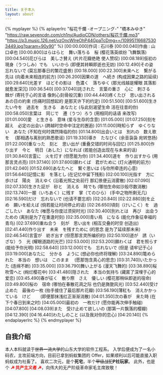 ```yaml
---
title: 关于本人
layout: about
---
```


{% myplayer %}
{% aplayerlrc "桜花千爛 -オープニング-" "橋本みゆき" "https://raw.sevencdn.com/ch1ny/AudioCDN/others/桜花千爛.mp3" "https://p3.music.126.net/vzOncWIreOhP44GpaTcDmg==/109951166875303449.jpg?param=90y90" %}
[00:00.000]作词 : 石川泰
[00:00.040]作曲 : 山口卓也
[00:00.800]はらはらと　舞い落ちる　桜 (樱花落英缤纷 飞舞飘落)
[00:04.540]花びらは　美しさ賛え (片片花瓣绝艳 使人赞叹)
[00:08.189]仮初の　現身（うつしみ）でも　いいから (即便其转瞬即逝也无妨)
[00:12.490]その姿　忘れないで (莫忘那春日的繁花盛景)
[00:18.000]
[00:22.300]未来へと　繋がる先は (向着未来相连的前方)
[00:26.200]因果の道　へ続き (构成因果之路的延续)
[00:29.640]光差す　ほどその影は　色濃く　落ちゆく (那光线越是耀眼 其落影就愈发深沉)
[00:36.540]
[00:37.040]託された　言葉の重さ　心に　刺さる　棘が (寄托于心的言语 像刺心刻骨般沉重)
[00:44.440]疼くたび　思い出される　あの日の約束 (伤痛时回想起的 是那天许下的约定)
[00:51.500]
[00:51.600]生きたい今を　過去を　生きる　あなたと (与此刻渴望生命 活在往昔的你)
[00:58.050]言葉は　同じで　遷（うつ）ろう (用相同的话语 来改写)
[01:01.000]愛　と生きる　意味 (爱与生存的含意)
[01:05.000]
[01:07.250]刻を超え　必定の出会い (跨越时空命中注定的邂逅)
[01:11.000]時知らず　ゆくりない　あなた (不知在何时偶然降临的你)
[01:14.800]出会いとは　別れの　数え歌を　 (那相遇与离别的熟悉歌谣)
[01:19.330]導き　たなびく (余音袅袅 宛转悠扬)
[01:22.000]重なった　刻と　思い出が (重叠交错的时间与回忆)
[01:25.800]作り出す　今と　明日（あした）になれば (若能创造出现在与未来的话)
[01:30.840]言霊に　火を灯す (但愿能为你)
[01:34.400]道を　作り出すから (用那言灵点亮)
[01:37.140]
[01:37.600]願わくば　君がために (灯火通明的前方)
[01:42.040]
[01:52.690]あなたへと　繋ぐ思いは (与你所牵连的心意)
[01:56.640]記憶に影　を落とし (在记忆中留下残影)
[02:00.100]光指す　方に歩けば　陽炎　消えゆく (沿着光照之处前行 那幻景便云消雾散)
[02:07.090]
[02:07.330]生きた証が　砂と　消える　時でも (哪怕生命如沙般尽数消散)
[02:13.740]一握（いちあく）に残す　掌（てのひら） (手中之物所剩无几)
[02:16.590]だけ　忘れないで (也请不要忘却)
[02:20.840]
[02:22.880]刻を止め　願いを給えば (倘若能让时间停止的话)
[02:26.650]頃刻（けいこく）を　過ごしたい　あなた (唯愿与你度过须臾时光)
[02:30.400]別れとは　再び　出会うための (离别是为了在重逢时刻)
[02:35.000]青い鳥　になる (能化作象征幸福的青鸟)
[02:37.690]重ね合う　刻が　思い出を (相互交叠的时空 创造出)
[02:41.440]作り出す　未来　を残すために (的思念 是为了延续那未来)
[02:46.540]言霊が　紡ぎ出す (但愿那言灵所编织的)
[02:50.100]道が　誘（いざな）う　光 (耀眼道路的光芒)
[02:53.000]
[02:53.200]願わくば　君を照らす (能给予你光明)
[02:58.640]
[03:12.000]でも　忘れないで (但是 请牢记于心)
[03:19.000]あなたに　分かる　ように (想必你也终将理解)
[03:24.890]篭められた　本当の　想いは　このまま　 (愿那饱含真心的思念)
[03:31.740]いたかった (连绵不断)
[03:35.000]
[03:36.790]舞い上がる (漫天飞舞的)
[03:38.890]桜吹雪へと (绚烂樱花中)
[03:41.480]隠された　本当の気持ち (藏匿了深埋于心的爱恋)
[03:45.490]春が征く　散り際　さえ　優しい (樱花那稍纵即逝的宿命)
[03:49.800]桜の　宿命 (哪怕在春散花凋之际 也仍是旖旎风光)
[03:52.440]受け止めた　最後の一枚 (抬手接住了最后那片花瓣)
[03:56.190]薄紅も　消えかかっている　けど　　 (即便那抹浅红正渐渐消散)
[04:01.350]次の春が　来た時 (在下个春日到来之时)
[04:05.000]最初の　一枚だけ (愿你能再次伸手触碰)
[04:07.800]
[04:08.039]また　受け止めて欲しいの (那第一片飘落的樱瓣)
[04:12.390]
[04:16.440]わたしのこと (以及我对你的恋心)
[04:20.140]
{% endaplayerlrc %}
{% endmyplayer %}

## 自我介绍

本人本科就读于<del>世界一流大学</del>的山东大学的软件工程系。
入学后便成为了一名小码农，主攻前端方向，目前已拿到蚂蚁集团的 Offer，如果顺利以后可能直接入职蚂蚁成为社畜了。
喜欢二次元，是个**死宅**，半个<del>甲级战犯</del><b>P</b>**社玩家**。
此外，也是个 <span style="color: red">**☭ 共产主义者 ☭**</span>，向伟大的无产阶级革命家毛主席致敬！

